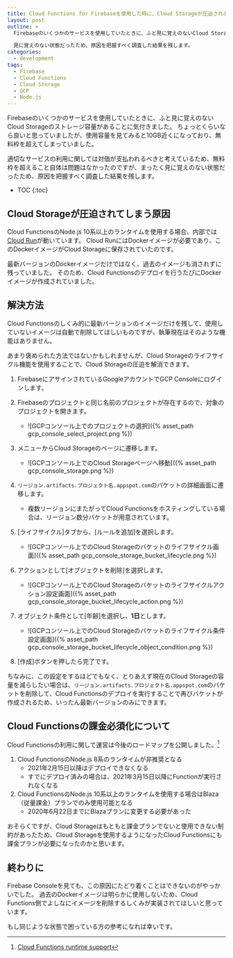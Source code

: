 ```yaml
---
title: Cloud Functions for Firebaseを使用した時に、Cloud Storageが圧迫される問題について調べた
layout: post
outline: >
  Firebaseのいくつかのサービスを使用していたときに、ふと見に覚えのないCloud Storageのストレージ容量があることに気付きました。

  見に覚えのない状態だったため、原因を把握すべく調査した結果を残します。
categories:
  - development
tags:
  - Firebase
  - Cloud Functions
  - Cloud Storage
  - GCP
  - Node.js
---
```


Firebaseのいくつかのサービスを使用していたときに、ふと見に覚えのないCloud Storageのストレージ容量があることに気付きました。
ちょっとくらいなら良いと思っていましたが、使用容量を見てみると10GB近くになっており、無料枠を超えてしまっていました。

適切なサービスの利用に関しては対価が支払われるべきと考えているため、無料枠を超えること自体は問題はなかったのですが、まったく見に覚えのない状態だったため、原因を把握すべく調査した結果を残します。

* TOC
{:toc}

## Cloud Storageが圧迫されてしまう原因

Cloud FunctionsのNode.js 10系以上のランタイムを使用する場合、内部では[Cloud Run](https://cloud.google.com/run)が動いています。
Cloud RunにはDockerイメージが必要であり、このDockerイメージがCloud Storageに保存されていたのです。

最新バージョンのDockerイメージだけではなく、過去のイメージも消されずに残っていました。
そのため、Cloud Functionsのデプロイを行うたびにDockerイメージが作成されていました。

## 解決方法

Cloud Functionsのしくみ的に最新バージョンのイメージだけを残して、使用していないイメージは自動で削除してほしいものですが、執筆現在はそのような機能はありません。

あまり褒められた方法ではないかもしれませんが、Cloud Storageのライフサイクル機能を使用することで、Cloud Storageの圧迫を解消できます。

1. FirebaseにアサインされているGoogleアカウントでGCP Consoleにログインします。
1. Firebaseのプロジェクトと同じ名前のプロジェクトが存在するので、対象のプロジェクトを開きます。

    * ![GCPコンソール上でのプロジェクトの選択]({% asset_path gcp_console_select_project.png %})

1. メニューからCloud Storageのページに遷移します。

    * ![GCPコンソール上でのCloud Storageページへ移動]({% asset_path gcp_console_storage.png %})

1. `リージョン.artifacts.プロジェクト名.appspot.com`のバケットの詳細画面に遷移します。

    * 複数リージョンにまたがってCloud Functionsをホスティングしている場合は、リージョン数分バケットが用意されています。

1. [ライフサイクル]タブから、[ルールを追加]を選択します。

    * ![GCPコンソール上でのCloud Storageのバケットのライフサイクル画面]({% asset_path gcp_console_storage_bucket_lifecycle.png %})

1. アクションとして[オブジェクトを削除]を選択します。

    * ![GCPコンソール上でのCloud Storageのバケットのライフサイクルアクション設定画面]({% asset_path gcp_console_storage_bucket_lifecycle_action.png %})

1. オブジェクト条件として[年齢]を選択し、**1日**とします。

    * ![GCPコンソール上でのCloud Storageのバケットのライフサイクル条件設定画面]({% asset_path gcp_console_storage_bucket_lifecycle_object_condition.png %})

1. [作成]ボタンを押したら完了です。

ちなみに、この設定をするほどでもなく、とりあえず現在のCloud Storageの容量を減らしたい場合は、`リージョン.artifacts.プロジェクト名.appspot.com`のバケットを削除して、Cloud Functionsのデプロイを実行することで再びバケットが作成されるため、いったん最新バージョンのみにできます。

## Cloud Functionsの課金必須化について

Cloud Functionsの利用に関して運営は今後のロードマップを公開しました。[^cloud-functions-runtime-support]

[^cloud-functions-runtime-support]: [Cloud Functions runtime support](https://firebase.google.com/support/faq#functions-runtime)

1. Cloud FunctionsのNode.js 8系のランタイムが非推奨となる
    * 2021年2月15日以降はデプロイできなくなる
    * すでにデプロイ済みの場合は、2021年3月15日以降にFunctionが実行されなくなる
1. Cloud FunctionsのNode.js 10系以上のランタイムを使用する場合はBlaza（従量課金）プランでのみ使用可能となる
    * 2020年6月22日までにBlazaプランに変更する必要があった

おそらくですが、Cloud Storageはもともと課金プランでないと使用できない制約があったため、Cloud Storageを使用するようになったCloud Functionsにも課金プランが必要になったのかと思います。

## 終わりに

Firebase Consoleを見ても、この原因にたどり着くことはできないのがやっかいでした。
過去のDockerイメージは明らかに使用しないため、Cloud Functions側でよしなにイメージを削除するしくみが実装されてほしいと思っています。

もし同じような状態で困っている方の参考になれば幸いです。
